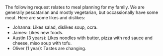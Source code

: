 The following request relates to meal planning for my family. We are
generally pescatarian and mostly vegetarian, but occassionally have
some meat. Here are some likes and dislikes:

 - Johanna: Likes salad, dislikes soup, ocra.
 - James: Likes new foods.
 - Austin (3 years): Likes noodles with butter, pizza with red sauce
   and cheese, miso soup with tofu.
 - Oliver (1 year): Tastes are changing.
